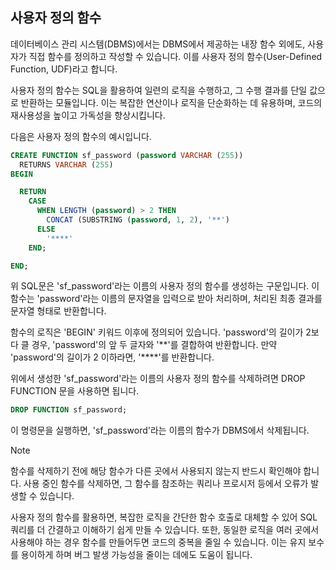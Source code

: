 ## 사용자 정의 함수

데이터베이스 관리 시스템(DBMS)에서는 DBMS에서 제공하는 내장 함수 외에도, 사용자가 직접 함수를 정의하고 작성할 수 있습니다. 이를 사용자 정의 함수(User-Defined Function, UDF)라고 합니다.

사용자 정의 함수는 SQL을 활용하여 일련의 로직을 수행하고, 그 수행 결과를 단일 값으로 반환하는 모듈입니다. 이는 복잡한 연산이나 로직을 단순화하는 데 유용하며, 코드의 재사용성을 높이고 가독성을 향상시킵니다.

다음은 사용자 정의 함수의 예시입니다.

```sql
CREATE FUNCTION sf_password (password VARCHAR (255))
  RETURNS VARCHAR (255)
BEGIN

  RETURN
    CASE
      WHEN LENGTH (password) > 2 THEN
        CONCAT (SUBSTRING (password, 1, 2), '**')
      ELSE
        '****'
    END;

END;
```

위 SQL문은 'sf_password'라는 이름의 사용자 정의 함수를 생성하는 구문입니다. 이 함수는 'password'라는 이름의 문자열을 입력으로 받아 처리하며, 처리된 최종 결과를 문자열 형태로 반환합니다.

함수의 로직은 'BEGIN' 키워드 이후에 정의되어 있습니다. 'password'의 길이가 2보다 클 경우, 'password'의 앞 두 글자와 '**'를 결합하여 반환합니다. 만약 'password'의 길이가 2 이하라면, '****'를 반환합니다.

위에서 생성한 'sf_password'라는 이름의 사용자 정의 함수를 삭제하려면 DROP FUNCTION 문을 사용하면 됩니다.

```sql
DROP FUNCTION sf_password;
```

이 명령문을 실행하면, 'sf_password'라는 이름의 함수가 DBMS에서 삭제됩니다. 

>[!NOTE]
>함수를 삭제하기 전에 해당 함수가 다른 곳에서 사용되지 않는지 반드시 확인해야 합니다. 사용 중인 함수를 삭제하면, 그 함수를 참조하는 쿼리나 프로시저 등에서 오류가 발생할 수 있습니다.

사용자 정의 함수를 활용하면, 복잡한 로직을 간단한 함수 호출로 대체할 수 있어 SQL 쿼리를 더 간결하고 이해하기 쉽게 만들 수 있습니다. 또한, 동일한 로직을 여러 곳에서 사용해야 하는 경우 함수를 만들어두면 코드의 중복을 줄일 수 있습니다. 이는 유지 보수를 용이하게 하며 버그 발생 가능성을 줄이는 데에도 도움이 됩니다.
